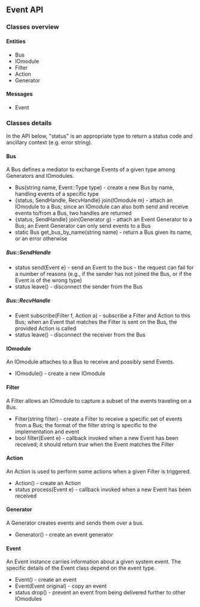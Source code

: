 ## Event API

### Classes overview

#### Entities
* Bus
* IOmodule
* Filter
* Action
* Generator

#### Messages
* Event

### Classes details

In the API below, "status" is an appropriate type to return a status code and ancillary context (e.g. error string).

#### Bus
A Bus defines a mediator to exchange Events of a given type among Generators and IOmodules.

* Bus(string name, Event::Type type) - create a new Bus by name, handling events of a specific type
* {status, SendHandle, RecvHandle} join(IOmodule m) - attach an IOmodule to a Bus; since an IOmodule can also both send and receive events to/from a Bus, two handles are returned
* {status, SendHandle} join(Generator g) - attach an Event Generator to a Bus; an Event Generator can only send events to a Bus
* static Bus get_bus_by_name(string name) - return a Bus given its name, or an error otherwise

##### Bus::SendHandle
* status send(Event e) - send an Event to the bus - the request can fail for a number of reasons (e.g., if the sender has not joined the Bus, or if the Event is of the wrong type)
* status leave() - disconnect the sender from the Bus

##### Bus::RecvHandle
* Event subscribe(Filter f, Action a) - subscribe a Filter and Action to this Bus; when an Event that matches the Filter is sent on the Bus, the provided Action is called
* status leave() - disconnect the receiver from the Bus

#### IOmodule
An IOmodule attaches to a Bus to receive and possibly send Events.

* IOmodule() - create a new IOmodule


#### Filter
A Filter allows an IOmodule to capture a subset of the events traveling on a Bus.

* Filter(string filter) - create a Filter to receive a specific set of events from a Bus; the format of the filter string is specific to the implementation and event
* bool filter(Event e) - callback invoked when a new Event has been received; it should return _true_ when the Event matches the Filter


#### Action
An Action is used to perform some actions when a given Filter is triggered.

* Action() - create an Action
* status process(Event e) - callback invoked when a new Event has been received


#### Generator
A Generator creates events and sends them over a bus.

* Generator() - create an event generator


#### Event
An Event instance carries information about a given system event. The specific details of the Event class depend on the event type.

* Event() - create an event
* Event(Event original) - copy an event
* status drop() - prevent an event from being delivered further to other IOmodules
